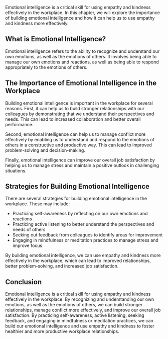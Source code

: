 
Emotional intelligence is a critical skill for using empathy and kindness effectively in the workplace. In this chapter, we will explore the importance of building emotional intelligence and how it can help us to use empathy and kindness more effectively.

What is Emotional Intelligence?
-------------------------------

Emotional intelligence refers to the ability to recognize and understand our own emotions, as well as the emotions of others. It involves being able to manage our own emotions and reactions, as well as being able to respond appropriately to the emotions of others.

The Importance of Emotional Intelligence in the Workplace
---------------------------------------------------------

Building emotional intelligence is important in the workplace for several reasons. First, it can help us to build stronger relationships with our colleagues by demonstrating that we understand their perspectives and needs. This can lead to increased collaboration and better overall performance.

Second, emotional intelligence can help us to manage conflict more effectively by enabling us to understand and respond to the emotions of others in a constructive and productive way. This can lead to improved problem-solving and decision-making.

Finally, emotional intelligence can improve our overall job satisfaction by helping us to manage stress and maintain a positive outlook in challenging situations.

Strategies for Building Emotional Intelligence
----------------------------------------------

There are several strategies for building emotional intelligence in the workplace. These may include:

* Practicing self-awareness by reflecting on our own emotions and reactions
* Practicing active listening to better understand the perspectives and needs of others
* Seeking out feedback from colleagues to identify areas for improvement
* Engaging in mindfulness or meditation practices to manage stress and improve focus

By building emotional intelligence, we can use empathy and kindness more effectively in the workplace, which can lead to improved relationships, better problem-solving, and increased job satisfaction.

Conclusion
----------

Emotional intelligence is a critical skill for using empathy and kindness effectively in the workplace. By recognizing and understanding our own emotions, as well as the emotions of others, we can build stronger relationships, manage conflict more effectively, and improve our overall job satisfaction. By practicing self-awareness, active listening, seeking feedback, and engaging in mindfulness or meditation practices, we can build our emotional intelligence and use empathy and kindness to foster healthier and more productive workplace relationships.

